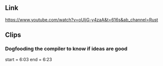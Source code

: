 ## Link
https://www.youtube.com/watch?v=oUIjG-y4zaA&t=616s&ab_channel=Rust

## Clips

### Dogfooding the compiler to know if ideas are good
start = 6:03
end = 6:23
